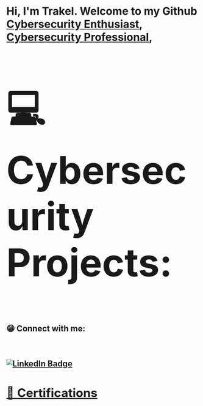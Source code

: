 <h1>Hi, I'm Trakel. Welcome to my Github <br/><a href="https://github.com/TrakelW">Cybersecurity Enthusiast</a>, <a href="inputlinkedin url">Cybersecurity Professional</a>, 

<h2><p style="font-size:100px">&#128187; Cybersecurity Projects:</h2>

<h2>&#128513; Connect with me:

&nbsp;<div id="badges">
  <a href="(https://www.linkedin.com/in/trakel-ward-jr)">
    <img src="https://img.shields.io/badge/LinkedIn-blue?style=for-the-badge&logo=linkedin&logoColor=white" alt="LinkedIn Badge"/> <h2>

    
<h2>&#127881; <a href="https://github.com/TrakelW/Certifications">Certifications</a>


